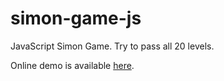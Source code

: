 # simon-game-js

JavaScript Simon Game. Try to pass all 20 levels.

Online demo is available [here](http://denseleznev.online/projects/simon-game-js/).
